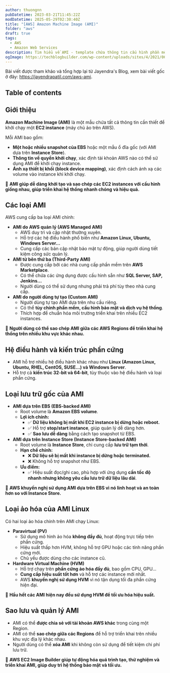 ```yaml
---
author: thuongnn
pubDatetime: 2023-03-21T11:45:22Z
modDatetime: 2025-05-29T02:30:40Z
title: "[AWS] Amazon Machine Image (AMI)"
folder: "aws"
draft: true
tags:
  - AWS
  - Amazon Web Services
description: Tìm hiểu về AMI - template chứa thông tin cấu hình phần mềm cần thiết để khởi tạo EC2 instance.
ogImage: https://techblogbuilder.com/wp-content/uploads/sites/4/2021/06/techblogbuilder-home.png
---
```


Bài viết được tham khảo và tổng hợp lại từ Jayendra's Blog, xem bài viết gốc ở đây: https://jayendrapatil.com/aws-ami.

## Table of contents

## Giới thiệu

**Amazon Machine Image (AMI)** là một mẫu chứa tất cả thông tin cần thiết để khởi chạy một **EC2 instance** (máy chủ ảo trên AWS).

Mỗi AMI bao gồm:

- **Một hoặc nhiều snapshot của EBS** hoặc một mẫu ổ đĩa gốc (với AMI dựa trên **Instance Store**).
- **Thông tin về quyền khởi chạy**, xác định tài khoản AWS nào có thể sử dụng AMI để khởi chạy instance.
- **Ánh xạ thiết bị khối (block device mapping)**, xác định cách ánh xạ các volume vào instance khi khởi chạy.

📌 **AMI giúp dễ dàng khởi tạo và sao chép các EC2 instances với cấu hình giống nhau, giúp triển khai hệ thống nhanh chóng và hiệu quả.**

## **Các loại AMI**

AWS cung cấp ba loại AMI chính:

- **AMI do AWS quản lý (AWS Managed AMI)**
  - AWS duy trì và cập nhật thường xuyên.
  - Hỗ trợ các hệ điều hành phổ biến như **Amazon Linux, Ubuntu, Windows Server...**
  - Cung cấp các bản cập nhật bảo mật tự động, giúp người dùng tiết kiệm công sức quản lý.
- **AMI từ bên thứ ba (Third-Party AMI)**
  - Được cung cấp bởi các nhà cung cấp phần mềm trên **AWS Marketplace**.
  - Có thể chứa các ứng dụng được cấu hình sẵn như **SQL Server, SAP, Jenkins...**
  - Người dùng có thể sử dụng nhưng phải trả phí tùy theo nhà cung cấp.
- **AMI do người dùng tự tạo (Custom AMI)**
  - Người dùng tự tạo AMI dựa trên nhu cầu riêng.
  - Có thể **tùy chỉnh phần mềm, cấu hình bảo mật và dịch vụ hệ thống**.
  - Thích hợp để chuẩn hóa môi trường triển khai trên nhiều EC2 instances.

📌 **Người dùng có thể sao chép AMI giữa các AWS Regions để triển khai hệ thống trên nhiều khu vực khác nhau.**

## **Hệ điều hành và kiến trúc phần cứng**

- AMI hỗ trợ nhiều hệ điều hành khác nhau như **Linux (Amazon Linux, Ubuntu, RHEL, CentOS, SUSE...) và Windows Server**.
- Hỗ trợ cả **kiến trúc 32-bit và 64-bit**, tùy thuộc vào hệ điều hành và loại phần cứng.

## **Loại lưu trữ gốc của AMI**

- **AMI dựa trên EBS (EBS-backed AMI)**
  - Root volume là **Amazon EBS volume**.
  - **Lợi ích chính:**
    - ✅ **Dữ liệu không bị mất khi EC2 instance bị dừng hoặc reboot.**
    - ✅ Hỗ trợ **stop/start instance**, giúp quản lý dễ dàng hơn.
    - ✅ **Sao lưu dễ dàng** bằng cách tạo snapshot từ EBS.
- **AMI dựa trên Instance Store (Instance Store-backed AMI)**
  - Root volume là **Instance Store**, chỉ cung cấp **lưu trữ tạm thời**.
  - **Hạn chế chính:**
    - ❌ **Dữ liệu sẽ bị mất khi instance bị dừng hoặc terminated.**
    - ❌ Không hỗ trợ snapshot như EBS.
  - **Ưu điểm:**
    - ✅ Hiệu suất đọc/ghi cao, phù hợp với ứng dụng **cần tốc độ nhanh nhưng không yêu cầu lưu trữ dữ liệu lâu dài**.

📌 **AWS khuyến nghị sử dụng AMI dựa trên EBS vì nó linh hoạt và an toàn hơn so với Instance Store.**

## **Loại ảo hóa của AMI Linux**

Có hai loại ảo hóa chính trên AMI chạy Linux:

- **Paravirtual (PV)**
  - Sử dụng mô hình ảo hóa **không đầy đủ**, hoạt động trực tiếp trên phần cứng.
  - Hiệu suất thấp hơn HVM, không hỗ trợ GPU hoặc các tính năng phần cứng mới.
  - Chủ yếu được dùng cho các instance cũ.
- **Hardware Virtual Machine (HVM)**
  - Hỗ trợ chạy trên **phần cứng ảo hóa đầy đủ**, bao gồm CPU, GPU...
  - **Cung cấp hiệu suất tốt hơn** và hỗ trợ các instance mới nhất.
  - AWS **khuyến nghị sử dụng HVM** vì nó tận dụng tối đa phần cứng hiện đại.

📌 **Hầu hết các AMI hiện nay đều sử dụng HVM để tối ưu hóa hiệu suất.**

## **Sao lưu và quản lý AMI**

- AMI có thể **được chia sẻ với tài khoản AWS khác** trong cùng một Region.
- AMI có thể **sao chép giữa các Regions** để hỗ trợ triển khai trên nhiều khu vực địa lý khác nhau.
- Người dùng có thể **xóa AMI** khi không còn sử dụng để tiết kiệm chi phí lưu trữ.

📌 **AWS EC2 Image Builder giúp tự động hóa quá trình tạo, thử nghiệm và triển khai AMI, giúp duy trì hệ thống bảo mật và tối ưu.**
